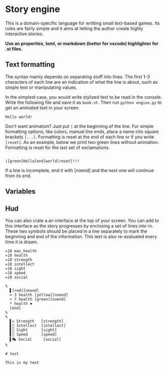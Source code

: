 # Story engine

This is a domain-specific language for writting small text-based
games. Its rules are fairly simple and it aims at letting the
author create highly interactive stories. 

**Use an properties, toml, or markdown (better for vscode) highlighter for .st files.**

## Text formatting

The syntax mainly depends on separating stuff into lines.
The first 1-3 characters of each line are an 
indication of what the line is about, such as simple text
or manipulating values.

In the simplest case, you would write stylized text to be
read in the console. Write the following file and save it
as `book.st`. Then run `python engine.py` to get an 
animated text in your screen. 

```properties
Hello world!
```

Don't want animation? Just put `|` at the beginning of the
line. For simple formatting options, like colors, manual
line ends, place a name into square brackets `[...]`.
Formatting is reset at the end of each line or if you write
`[reset]`.
As an example, below we print two green lines without animation.
Formatting is reset for the last set of exclamations. 

```properties

|[green]Hello[end]world[reset]!!!
```

If a line is incomplete, end it with [noend] and the next
one will continue from its end.


## Variables


## Hud

You can also crate a an interface at the top of your screen.
You can add to this interface as the story progresses by
enclosing a set of lines into `%%`. These two symbols
should be placed in a line separately to mark the beginning
and end of the information. This text is also re-evaluated
every time it is drawn.

```pod
=10 max_health
=10 health
=10 strength
=10 intellect
=10 sight
=10 speed
=10 social

%
  ▌[red][noend]
  > 3 health [yellow][noend]
  > 7 health [green][noend]
  * health ❤
  [end]
%
% 
  ▌✊ Strength   [strength]
  ▌🧠 Intellect  [intellect]
  ▌👀 Sight      [sight]
  ▌🐾 Speed      [speed]
  ▌🎭 Social     [social]
%

# test

This is my text
```
